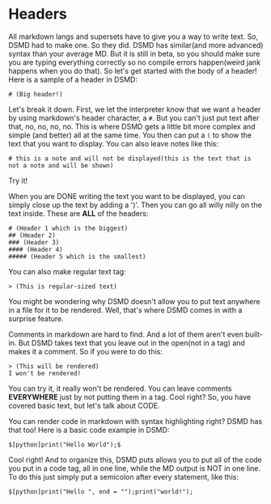 # Headers

All markdown langs and supersets have to give you a way to write text. So, DSMD had to make one. So they did. DSMD has similar(and more advanced) syntax than your average MD. But it is still in beta, so you should make sure you are typing everything correctly so no compile errors happen(weird jank happens when you do that). So let's get started with the body of a header! Here is a sample of a header in DSMD:

```
# (Big header!)
```

Let's break it down. First, we let the interpreter know that we want a header by using markdown's header character, a `#`. But you can't just put text after that, no, no, no, no. This is where DSMD gets a little bit more complex and simple (and better) all at the same time. You then can put a `(` to show the text that you want to display. You can also leave notes like this:

```
# this is a note and will not be displayed(this is the text that is not a note and will be shown)
```

Try it! 

When you are DONE writing the text you want to be displayed, you can simply close up the text by adding a ')'. Then you can go all willy nilly on the text inside. These are **ALL** of the headers:

```
# (Header 1 which is the biggest)
## (Header 2)
### (Header 3)
#### (Header 4)
##### (Header 5 which is the smallest)
```

You can also make regular text tag:

```
> (This is regular-sized text)
```

You might be wondering why DSMD doesn't allow you to put text anywhere in a file for it to be rendered. Well, that's where DSMD comes in with a surprise feature. 

Comments in markdown are hard to find. And a lot of them aren't even built-in. But DSMD takes text that you leave out in the open(not in a tag) and makes it a comment. So if you were to do this:

```
> (This will be rendered)
I won't be rendered!
```

You can try it, it really won't be rendered. You can leave comments **EVERYWHERE** just by not putting them in a tag. Cool right? So, you have covered basic text, but let's talk about CODE. 

You can render code in markdown with syntax highlighting right? DSMD has that too! Here is a basic code example in DSMD:

```
$[python]print("Hello World");$
```

Cool right! And to organize this, DSMD puts allows you to put all of the code you put in a code tag, all in one line, while the MD output is NOT in one line. To do this just simply put a semicolon after every statement, like this:

```
$[python]print("Hello ", end = "");print("world!");
```
